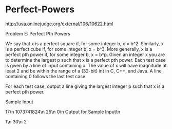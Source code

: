 Perfect-Powers
==============

http://uva.onlinejudge.org/external/106/10622.html

Problem E: Perfect Pth Powers

We say that x is a perfect square if, for some integer b, x = b^2. Similarly, x is a perfect cube if, for some integer b, x = b^3. More generally, x is a perfect pth power if, for some integer b, x = b^p. Given an integer x you are to determine the largest p such that x is a perfect pth power.
Each test case is given by a line of input containing x. The value of x will have magnitude at least 2 and be within the range of a (32-bit) int in C, C++, and Java. A line containing 0 follows the last test case.

For each test case, output a line giving the largest integer p such that x is a perfect pth power.

Sample Input

17\n
1073741824\n
25\n
0\n
Output for Sample Input\n

1\n
30\n
2
